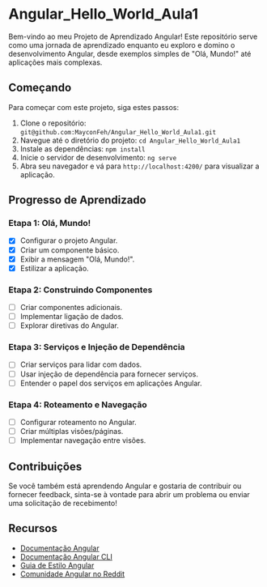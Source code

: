 # Angular_Hello_World_Aula1

Bem-vindo ao meu Projeto de Aprendizado Angular! Este repositório serve como uma jornada de aprendizado enquanto eu exploro e domino o desenvolvimento Angular, desde exemplos simples de "Olá, Mundo!" até aplicações mais complexas.

## Começando

Para começar com este projeto, siga estes passos:

1. Clone o repositório: `git@github.com:MayconFeh/Angular_Hello_World_Aula1.git`
2. Navegue até o diretório do projeto: `cd Angular_Hello_World_Aula1`
3. Instale as dependências: `npm install`
4. Inicie o servidor de desenvolvimento: `ng serve`
5. Abra seu navegador e vá para `http://localhost:4200/` para visualizar a aplicação.

## Progresso de Aprendizado

### Etapa 1: Olá, Mundo!

- [x] Configurar o projeto Angular.
- [x] Criar um componente básico.
- [x] Exibir a mensagem "Olá, Mundo!".
- [x] Estilizar a aplicação.

### Etapa 2: Construindo Componentes

- [ ] Criar componentes adicionais.
- [ ] Implementar ligação de dados.
- [ ] Explorar diretivas do Angular.

### Etapa 3: Serviços e Injeção de Dependência

- [ ] Criar serviços para lidar com dados.
- [ ] Usar injeção de dependência para fornecer serviços.
- [ ] Entender o papel dos serviços em aplicações Angular.

### Etapa 4: Roteamento e Navegação

- [ ] Configurar roteamento no Angular.
- [ ] Criar múltiplas visões/páginas.
- [ ] Implementar navegação entre visões.

## Contribuições

Se você também está aprendendo Angular e gostaria de contribuir ou fornecer feedback, sinta-se à vontade para abrir um problema ou enviar uma solicitação de recebimento!

## Recursos

- [Documentação Angular](https://angular.io/docs)
- [Documentação Angular CLI](https://angular.io/cli)
- [Guia de Estilo Angular](https://angular.io/guide/styleguide)
- [Comunidade Angular no Reddit](https://www.reddit.com/r/Angular2/)
